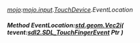 _[mojo](../../modules/mojo/mojo-module.md):[mojo.input](../../modules/mojo/mojo-input.md).[TouchDevice](../../modules/mojo/mojo-input-touchdevice.md).EventLocation_
##### Method EventLocation:[std.geom.Vec2i](../../modules/std/std-geom-vec2i.md)( tevent:[sdl2.SDL_TouchFingerEvent](../../modules/sdl2/sdl2-sdl_touchfingerevent.md) Ptr )
